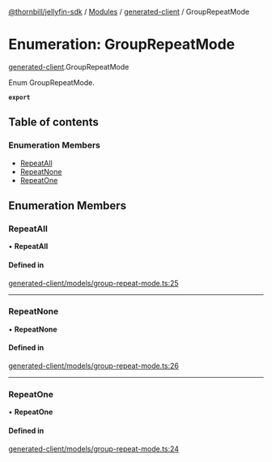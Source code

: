 [@thornbill/jellyfin-sdk](../README.md) / [Modules](../modules.md) / [generated-client](../modules/generated_client.md) / GroupRepeatMode

# Enumeration: GroupRepeatMode

[generated-client](../modules/generated_client.md).GroupRepeatMode

Enum GroupRepeatMode.

**`export`**

## Table of contents

### Enumeration Members

- [RepeatAll](generated_client.GroupRepeatMode.md#repeatall)
- [RepeatNone](generated_client.GroupRepeatMode.md#repeatnone)
- [RepeatOne](generated_client.GroupRepeatMode.md#repeatone)

## Enumeration Members

### RepeatAll

• **RepeatAll**

#### Defined in

[generated-client/models/group-repeat-mode.ts:25](https://github.com/thornbill/jellyfin-sdk-typescript/blob/03092f3/src/generated-client/models/group-repeat-mode.ts#L25)

___

### RepeatNone

• **RepeatNone**

#### Defined in

[generated-client/models/group-repeat-mode.ts:26](https://github.com/thornbill/jellyfin-sdk-typescript/blob/03092f3/src/generated-client/models/group-repeat-mode.ts#L26)

___

### RepeatOne

• **RepeatOne**

#### Defined in

[generated-client/models/group-repeat-mode.ts:24](https://github.com/thornbill/jellyfin-sdk-typescript/blob/03092f3/src/generated-client/models/group-repeat-mode.ts#L24)
